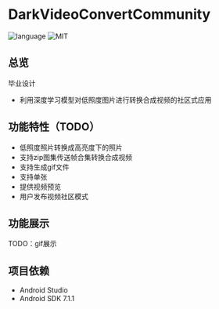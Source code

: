 # DarkVideoConvertCommunity

<p>
  <a>
    <img alt = "language" src="https://img.shields.io/badge/language-Java-green.svg?style=plastic">
  </a>
  <a>
    <img alt = "MIT" src="https://img.shields.io/badge/license-MIT-lightgrey.svg?style=plastic">
  </a>
</p>



## 总览
毕业设计
- 利用深度学习模型对低照度图片进行转换合成视频的社区式应用



## 功能特性（TODO）
- 低照度照片转换成高亮度下的照片
- 支持zip图集传送帧合集转换合成视频
- 支持生成gif文件
- 支持单张
- 提供视频预览
- 用户发布视频社区模式



## 功能展示

TODO：gif展示

## 项目依赖

- Android Studio
- Android SDK 7.1.1

